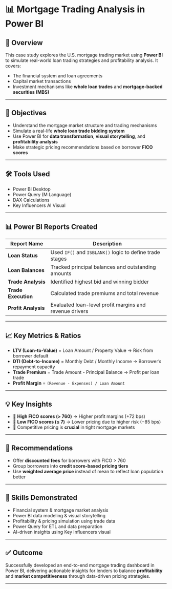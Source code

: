 # 📊 Mortgage Trading Analysis in Power BI

## 📖 Overview

This case study explores the U.S. mortgage trading market using **Power BI** to simulate real-world loan trading strategies and profitability analysis. It covers:

- The financial system and loan agreements
- Capital market transactions
- Investment mechanisms like **whole loan trades** and **mortgage-backed securities (MBS)**

---

## 🎯 Objectives

- Understand the mortgage market structure and trading mechanisms  
- Simulate a real-life **whole loan trade bidding system**  
- Use Power BI for **data transformation**, **visual storytelling**, and **profitability analysis**  
- Make strategic pricing recommendations based on borrower **FICO scores**

---

## 🛠 Tools Used

- Power BI Desktop  
- Power Query (M Language)  
- DAX Calculations  
- Key Influencers AI Visual  

---

## 📊 Power BI Reports Created

| Report Name       | Description |
|------------------|-------------|
| **Loan Status**   | Used `IF()` and `ISBLANK()` logic to define trade stages |
| **Loan Balances** | Tracked principal balances and outstanding amounts |
| **Trade Analysis**| Identified highest bid and winning bidder |
| **Trade Execution**| Calculated trade premiums and total revenue |
| **Profit Analysis**| Evaluated loan-level profit margins and revenue drivers |

---

## 📈 Key Metrics & Ratios

- **LTV (Loan-to-Value)** = Loan Amount / Property Value → Risk from borrower default  
- **DTI (Debt-to-Income)** = Monthly Debt / Monthly Income → Borrower’s repayment capacity  
- **Trade Premium** = Trade Amount - Principal Balance → Profit per loan trade  
- **Profit Margin** = `(Revenue - Expenses) / Loan Amount`  

---

## 💡 Key Insights

- 🔹 **High FICO scores (> 760)** → Higher profit margins (+72 bps)  
- 🔹 **Low FICO scores (≤ 7)** → Lower pricing due to higher risk (−85 bps)  
- 🔹 Competitive pricing is **crucial** in tight mortgage markets

---

## 📌 Recommendations

- Offer **discounted fees** for borrowers with FICO > 760  
- Group borrowers into **credit score-based pricing tiers**  
- Use **weighted average price** instead of mean to reflect loan population better  

---

## 🧠 Skills Demonstrated

- Financial system & mortgage market analysis  
- Power BI data modeling & visual storytelling  
- Profitability & pricing simulation using trade data  
- Power Query for ETL and data preparation  
- AI-driven insights using Key Influencers visual  

---

## ✅ Outcome

Successfully developed an end-to-end mortgage trading dashboard in Power BI, delivering actionable insights for lenders to balance **profitability** and **market competitiveness** through data-driven pricing strategies.

---
